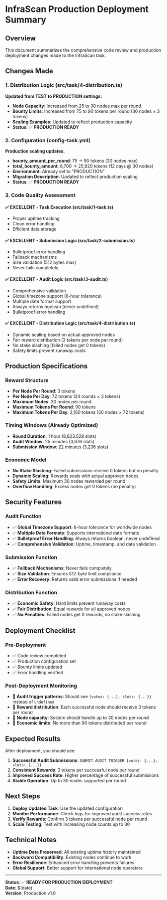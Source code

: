# InfraScan Production Deployment Summary

## Overview
This document summarizes the comprehensive code review and production deployment changes made to the InfraScan task.

## Changes Made

### 1. Distribution Logic (src/task/4-distribution.ts)
**Updated from TEST to PRODUCTION settings:**
- **Node Capacity**: Increased from 25 to 30 nodes max per round
- **Bounty Limits**: Increased from 75 to 90 tokens per round (30 nodes × 3 tokens)
- **Scaling Examples**: Updated to reflect production capacity
- **Status**: ✅ **PRODUCTION READY**

### 2. Configuration (config-task.yml)
**Production scaling updates:**
- **bounty_amount_per_round**: 75 → 90 tokens (30 nodes max)
- **total_bounty_amount**: 8,700 → 25,920 tokens (12 days @ 30 nodes)
- **Environment**: Already set to "PRODUCTION"
- **Migration Description**: Updated to reflect production scaling
- **Status**: ✅ **PRODUCTION READY**

### 3. Code Quality Assessment

#### ✅ **EXCELLENT** - Task Execution (src/task/1-task.ts)
- Proper uptime tracking
- Clean error handling
- Efficient data storage

#### ✅ **EXCELLENT** - Submission Logic (src/task/2-submission.ts)
- Bulletproof error handling
- Fallback mechanisms
- Size validation (512 bytes max)
- Never fails completely

#### ✅ **EXCELLENT** - Audit Logic (src/task/3-audit.ts)
- Comprehensive validation
- Global timezone support (6-hour tolerance)
- Multiple date format support
- Always returns boolean (never undefined)
- Bulletproof error handling

#### ✅ **EXCELLENT** - Distribution Logic (src/task/4-distribution.ts)
- Dynamic scaling based on actual approved nodes
- Fair reward distribution (3 tokens per node per round)
- No stake slashing (failed nodes get 0 tokens)
- Safety limits prevent runaway costs

## Production Specifications

### Reward Structure
- **Per Node Per Round**: 3 tokens
- **Per Node Per Day**: 72 tokens (24 rounds × 3 tokens)
- **Maximum Nodes**: 30 nodes per round
- **Maximum Tokens Per Round**: 90 tokens
- **Maximum Tokens Per Day**: 2,160 tokens (30 nodes × 72 tokens)

### Timing Windows (Already Optimized)
- **Round Duration**: 1 hour (8,823.529 slots)
- **Audit Window**: 25 minutes (3,676 slots)
- **Submission Window**: 22 minutes (3,236 slots)

### Economic Model
- **No Stake Slashing**: Failed submissions receive 0 tokens but no penalty
- **Dynamic Scaling**: Rewards scale with actual approved nodes
- **Safety Limits**: Maximum 30 nodes rewarded per round
- **Overflow Handling**: Excess nodes get 0 tokens (no penalty)

## Security Features

### Audit Function
- ✅ **Global Timezone Support**: 6-hour tolerance for worldwide nodes
- ✅ **Multiple Date Formats**: Supports international date formats
- ✅ **Bulletproof Error Handling**: Always returns boolean, never undefined
- ✅ **Comprehensive Validation**: Uptime, timestamp, and date validation

### Submission Function
- ✅ **Fallback Mechanisms**: Never fails completely
- ✅ **Size Validation**: Ensures 512-byte limit compliance
- ✅ **Error Recovery**: Returns valid error submissions if needed

### Distribution Function
- ✅ **Economic Safety**: Hard limits prevent runaway costs
- ✅ **Fair Distribution**: Equal rewards for all approved nodes
- ✅ **No Penalties**: Failed nodes get 0 rewards, no stake slashing

## Deployment Checklist

### Pre-Deployment
- ✅ Code review completed
- ✅ Production configuration set
- ✅ Bounty limits updated
- ✅ Error handling verified

### Post-Deployment Monitoring
- 🔄 **Audit trigger patterns**: Should see `{votes: {...}, slots: {...}}` instead of `undefined`
- 🔄 **Reward distribution**: Each successful node should receive 3 tokens per round
- 🔄 **Node capacity**: System should handle up to 30 nodes per round
- 🔄 **Economic limits**: No more than 90 tokens distributed per round

## Expected Results

After deployment, you should see:
1. **Successful Audit Submissions**: `SUBMIT AUDIT TRIGGER {votes: {...}, slots: {...}}`
2. **Consistent Rewards**: 3 tokens per successful node per round
3. **Improved Success Rate**: Higher percentage of successful submissions
4. **Stable Operation**: Up to 30 nodes supported per round

## Next Steps

1. **Deploy Updated Task**: Use the updated configuration
2. **Monitor Performance**: Check logs for improved audit success rates
3. **Verify Rewards**: Confirm 3 tokens per successful node per round
4. **Scale Testing**: Test with increasing node counts up to 30

## Technical Notes

- **Uptime Data Preserved**: All existing uptime history maintained
- **Backward Compatibility**: Existing nodes continue to work
- **Error Resilience**: Enhanced error handling prevents failures
- **Global Support**: Better support for international node operators

---

**Status**: ✅ **READY FOR PRODUCTION DEPLOYMENT**  
**Date**: $(date)  
**Version**: Production v1.0 